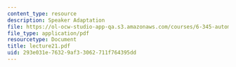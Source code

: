 ```yaml
---
content_type: resource
description: Speaker Adaptation
file: https://ol-ocw-studio-app-qa.s3.amazonaws.com/courses/6-345-automatic-speech-recognition-spring-2003/293e031e76329af33062711f764395dd_lecture21.pdf
file_type: application/pdf
resourcetype: Document
title: lecture21.pdf
uid: 293e031e-7632-9af3-3062-711f764395dd
---
```

